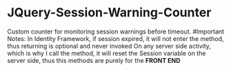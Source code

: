 # JQuery-Session-Warning-Counter
Custom counter for monitoring session warnings before timeout.
#Important Notes:
In Identity Framework, if session expired, it will not enter the method, thus returning is optional and never invoked
On any server side activity, which is why I call the method, it will reset the Session variable on the server side, thus this methods are purely for the <b>FRONT END</b>
